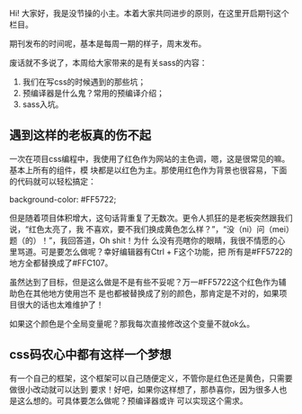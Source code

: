 Hi! 大家好，我是没节操的小主。本着大家共同进步的原则，在这里开启期刊这个栏目。

期刊发布的时间呢，基本是每周一期的样子，周末发布。

废话就不多说了，本周给大家带来的是有关sass的内容：

1. 我们在写css的时候遇到的那些坑；
2. 预编译器是什么鬼？常用的预编译介绍；
3. sass入坑。

遇到这样的老板真的伤不起
----------------

一次在项目css编程中，我使用了红色作为网站的主色调，嗯，这是很常见的嘛。基本上所有的组件，模
块都是以红色为主。那使用红色作为背景也很容易，下面的代码就可以轻松搞定：

  background-color: #FF5722;

但是随着项目体积增大，这句话背重复了无数次。更令人抓狂的是老板突然跟我们说，“红色太亮了，我
不喜欢，要不我们换成黄色怎么样？”，“没（ni）问（mei）题（的）！”，我回答道，Oh shit！为什
么没有亮瞎你的眼睛，我很不情愿的心里骂道。可是要怎么做呢？幸好编辑器有Ctrl + F这个功能，把
所有是#FF5722的地方全都替换成了#FFC107。

虽然达到了目标，但是这么做是不是有些不妥呢？万一#FF5722这个红色作为辅助色在其他地方使用岂不
是也都被替换成了别的颜色，那肯定是不对的，如果项目很大的话也太难维护了！

如果这个颜色是个全局变量呢？那我每次直接修改这个变量不就ok么。

css码农心中都有这样一个梦想
----------------

有一个自己的框架，这个框架可以自己随便定义，不管你是红色还是黄色，只需要做很小改动就可以达到
要求！好吧，如果你这样想了，那恭喜你，因为很多人也是这么想的。可具体要怎么做呢？预编译器或许
可以实现这个需求。

